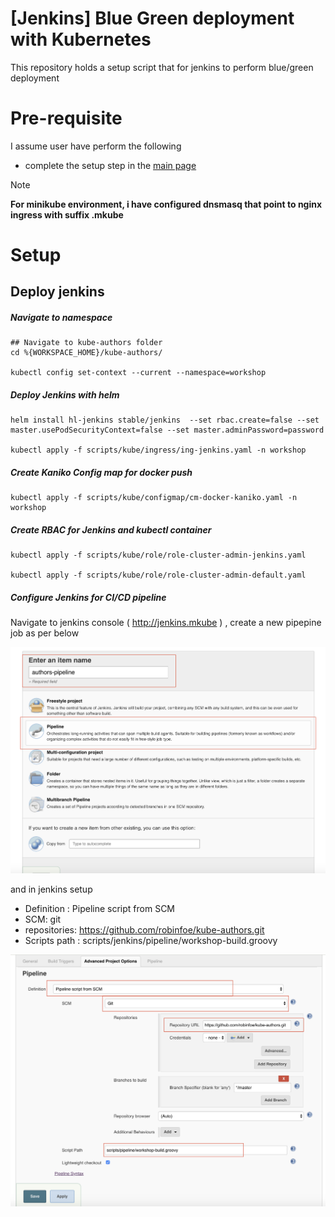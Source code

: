 # [Jenkins] Blue Green deployment with Kubernetes 
This repository holds a setup script that for jenkins to perform blue/green deployment 


# Pre-requisite
I assume user have perform the following
- complete the setup step in the [main page](https://github.com/robinfoe/kube-authors/blob/master/README.md)

> [!NOTE]
> **For minikube environment, i have configured dnsmasq that point to nginx ingress with suffix .mkube**


# Setup

## Deploy jenkins

##### Navigate to namespace
    ## Navigate to kube-authors folder 
    cd %{WORKSPACE_HOME}/kube-authors/ 

    kubectl config set-context --current --namespace=workshop


##### Deploy Jenkins with helm
    helm install hl-jenkins stable/jenkins  --set rbac.create=false --set master.usePodSecurityContext=false --set master.adminPassword=password

    kubectl apply -f scripts/kube/ingress/ing-jenkins.yaml -n workshop
    

##### Create Kaniko Config map for docker push 
    kubectl apply -f scripts/kube/configmap/cm-docker-kaniko.yaml -n workshop

##### Create RBAC for Jenkins and kubectl container

    kubectl apply -f scripts/kube/role/role-cluster-admin-jenkins.yaml 
    
    kubectl apply -f scripts/kube/role/role-cluster-admin-default.yaml 


##### Configure Jenkins for CI/CD pipeline
Navigate to jenkins console ( http://jenkins.mkube ) , create a new pipepine job as per below

![jenkins setup 01](../../assets/image/jenkins-job-01.png)

and in jenkins setup
- Definition : Pipeline script from SCM
- SCM: git
- repositories: https://github.com/robinfoe/kube-authors.git
- Scripts path : scripts/jenkins/pipeline/workshop-build.groovy

![jenkins setup 02](../../assets/image/jenkins-job-02.png)


<!-- ## Sample Screen
- Current stat of applications
-->

